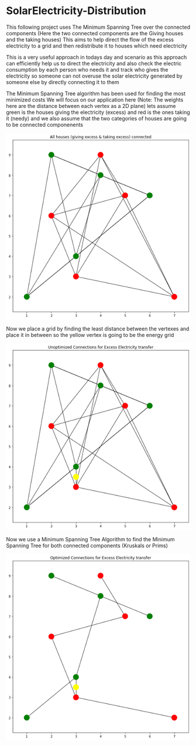 # SolarElectricity-Distribution
This following project uses The Minimum Spanning Tree over the connected components
(Here the two connected components are the Giving houses and the taking houses)
This aims to help direct the flow of the excess electricity to a grid and then redistribute
it to houses which need electricity

This is a very useful approach in todays day and scenario
as this approach can efficiently help us to direct the electricity and 
also check the electric consumption by each person who needs it and track
who gives the electricity so someone can not overuse the solar electricity generated by someone else 
by directly connecting it to them

The Minimum Spanning Tree algorithm has been used for finding the most minimized costs
We will focus on our application here
(Note: The weights here are the distance between each vertex as a 2D plane)
lets assume green is the houses giving the electricity (excess) and red is the ones taking it (needy)
and we also assume that the two categories of houses are going to be connected componenents

![](Result/Image1.png)

Now we place a grid by finding the least distance between the vertexes and place it in between so the yellow vertex is going to be the
energy grid

![](Result/Image2.png)

Now we use a Minimum Spanning Tree Algorithm to find the Minimum Spanning Tree for both connected components
(Kruskals or Prims)

![](Result/Image3.png)


